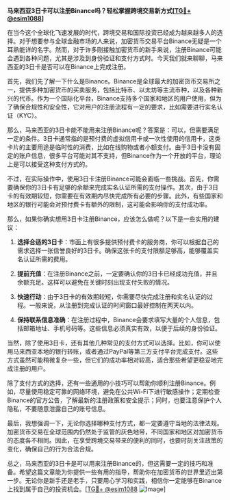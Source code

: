 **马来西亚3日卡可以注册Binance吗？轻松掌握跨境交易新方式[[TG💪+ @esim1088](https://t.me/s/esim1088)]**

在当今这个全球化飞速发展的时代，跨境交易和国际投资已经成为越来越多人的选择。对于想要参与全球金融市场的人来说，加密货币交易平台Binance无疑是一个耳熟能详的名字。然而，对于许多刚接触加密货币的新手来说，注册Binance可能会遇到各种问题，尤其是涉及到身份验证和支付方式时。今天我们就来聊聊，马来西亚的3日卡是否可以在Binance上完成注册。

首先，我们先了解一下什么是Binance。Binance是全球最大的加密货币交易所之一，提供多种加密货币的买卖服务，包括比特币、以太坊等主流币种，以及各种新兴的代币。作为一个国际化平台，Binance支持多个国家和地区的用户使用，但为了确保合规性和安全性，它对用户的注册流程有一定的要求，比如需要进行实名认证（KYC）。

那么，马来西亚的3日卡能不能用来注册Binance呢？答案是：可以，但需要满足一定的条件。3日卡通常指的是预付费的虚拟信用卡或一次性使用的信用卡，这类卡片的主要用途是临时性的消费，比如在线购物或者小额支付。由于3日卡没有固定的账户信息，很多平台可能对其不支持，但Binance作为一个开放的平台，理论上是可以接受这种支付方式的。

不过，在实际操作中，使用3日卡注册Binance可能会面临一些挑战。首先，你需要确保你的3日卡有足够的余额来完成实名认证所需的支付操作。其次，由于3日卡的有效期较短，你需要在有效期内尽快完成所有必要的步骤。此外，有些国家和地区的银行可能会对预付费卡有额外的限制，这可能会影响你的支付成功率。

那么，如果你确实想用3日卡注册Binance，应该怎么做呢？以下是一些实用的建议：

1. **选择合适的3日卡**：市面上有很多提供预付费卡的服务商，你可以根据自己的需求选择一张信誉良好的3日卡。确保这张卡的支付限额足够高，能够覆盖实名认证所需的费用。

2. **提前充值**：在注册Binance之前，一定要确认你的3日卡已经成功充值，并且余额充足。这样可以避免在关键时刻出现支付失败的情况。

3. **快速行动**：由于3日卡的有效期较短，你需要尽快完成注册和实名认证的过程。一般来说，从注册到完成认证的时间窗口最好控制在两天以内。

4. **保持联系信息准确**：在注册过程中，Binance会要求填写大量的个人信息，包括邮箱地址、手机号码等。这些信息必须真实有效，以便于后续的身份验证。

当然，除了使用3日卡，还有其他几种常见的支付方式可以选择。比如，你可以使用马来西亚本地的银行转账，或者通过PayPal等第三方支付平台完成支付。这些方式虽然可能稍微复杂一些，但它们的成功率相对较高，适合那些希望更稳妥地完成注册的用户。

除了支付方式的选择，还有一些通用的小技巧可以帮助你顺利注册Binance。例如，尽量使用稳定可靠的网络环境，避免在公共Wi-Fi下进行敏感操作；定期检查Binance的官方公告，了解最新的注册政策和安全提示；同时，也要注意保护个人隐私，不要随意泄露自己的账号信息。

最后，我想强调一下，无论你选择哪种支付方式，都一定要遵守当地的法律法规。加密货币交易在全球范围内仍然处于监管的灰色地带，不同国家和地区对加密货币的态度各不相同。因此，在享受跨境交易带来的便利的同时，也要时刻关注政策的变化，确保自己的行为合法合规。

总之，马来西亚的3日卡是可以用来注册Binance的，但这需要一定的技巧和准备。希望这篇文章能为你提供一些有用的指导，帮助你在加密货币的世界里迈出第一步。无论你是新手还是老手，只要用心学习和实践，相信你一定能够在Binance上找到属于自己的投资机会。[[TG💪+ @esim1088](https://t.me/s/esim1088) ![Image](https://i.postimg.cc/4NQfJmqS/Snipaste-2025-05-13-00-14-12.png)]
